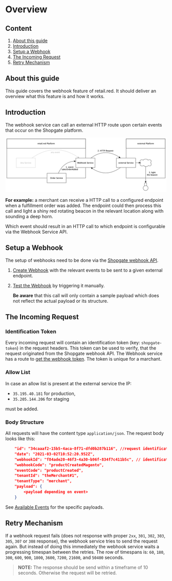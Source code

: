 # Overview

## Content

1. [About this guide](#about-this-guide)
2. [Introduction](#introduction)
3. [Setup a Webhook](#setup-a-webhook)
4. [The Incoming Request](#the-incoming-request)
5. [Retry Mechanism](#retry-mechanism)

## About this guide

This guide covers the webhook feature of retail.red. It should deliver an overview what this feature is and how it works.

## Introduction

The webhook service can call an external HTTP route upon certain events that occur on the Shopgate platform.

<!--  inline: true -->

![](../../../../assets/webhooks.png)

**For example:** a merchant can receive a HTTP call to a configured endpoint when a fulfillment order was added. The endpoint could then process this call and light a shiny red rotating beacon in the relevant location along with sounding a deep horn.

Which event should result in an HTTP call to which endpoint is configurable via the Webhook Service API.

## Setup a Webhook

The setup of webhooks need to be done via the [Shopgate webhook API](/docs/retail-red/YXBpOjM1NjU0NzY2-webhook).

1. [Create Webhook](/docs/retail-red/b3A6MzU2NTUxMjA-create-webhooks) with the relevant events to be sent to a given external endpoint.
2. [Test the Webhook](/docs/retail-red/b3A6MzU2NTUxMjM-test-webhook) by triggering it manually.

   **Be aware** that this call will only contain a sample payload which does not reflect the actual payload or its structure.

## The Incoming Request

### Identification Token

Every incoming request will contain an identification token (key: `shopgate-token`) in the request headers. This token can be used to verify, that the request originated from the Shopgate webhook API. The Webhook service has a route to [get the webhook token](/docs/retail-red/b3A6MzU2NTUxMTg-get-webhook-token). The token is unique for a marchant.

### Allow List

In case an allow list is present at the external service the IP:

- `35.195.40.181` for production,
- `35.205.144.206` for staging

must be added.

### Body Structure

All requests will have the content type `application/json`. The request body looks like this:

```json
	"id": "34caaaf2-15b5-4aca-8f71-dfd0b287b116", //request identification
	"date": "2021-03-02T10:52:20.952Z",
	"webhookId": "f84ade20-46f3-4a30-b96f-834f7c411b5c", // identification of the webhook at the webhook service
	"webhookCode": "productCreatedMagento",
	"eventCode": "productCreated",
	"tenantId": "theMerchant#1",
	"tenantType": "merchant",
	"payload": {
		<payload depending on event>
	}
```

See [Available Events](./available-webhooks.md) for the specific payloads.

## Retry Mechanism

If a webhook request fails (does not response with proper `2xx`, `301`, `302`, `303`, `305`, `307` or `308` response), the webhook service tries to send the request again. But instead of doing this immediately the webhook service waits a progressing timespan between the retries. The row of timespans is: `60`, `180`, `300`, `600`, `900`, `1800`, `3600`, `7200`, `21600`, and `50400` seconds.

> **NOTE:** The response should be send within a timeframe of 10 seconds. Otherwise the request will be retried.
